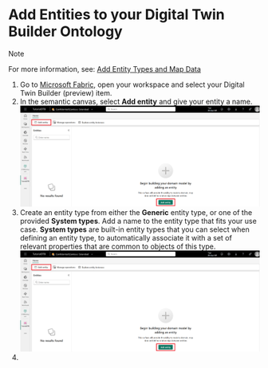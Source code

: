 # Add Entities to your Digital Twin Builder Ontology
> [!NOTE]  
> For more information, see: [Add Entity Types and Map Data](https://learn.microsoft.com/en-us/fabric/real-time-intelligence/digital-twin-builder/tutorial-2-add-entities-map-data)

1. Go to [Microsoft Fabric](https://powerbi.com/home?experience=fabric-developer), open your workspace and select your Digital Twin Builder (preview) item.
2. In the semantic canvas, select **Add entity** and give your entity a name.
      ![Add Entity Type](./images/add_entity_type.png "Add Entity Type")
3. Create an entity type from either the **Generic** entity type, or one of the provided **System types**. Add a name to the entity type that fits your use case. **System types** are built-in entity types that you can select when defining an entity type, to automatically associate it with a set of relevant properties that are common to objects of this type.
     ![Add Entity Type](./images/add_entity_type.png "create Entity Type")
4. 
